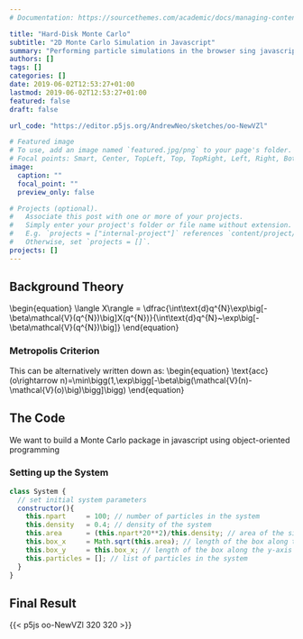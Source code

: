 ```yaml
---
# Documentation: https://sourcethemes.com/academic/docs/managing-content/

title: "Hard-Disk Monte Carlo"
subtitle: "2D Monte Carlo Simulation in Javascript"
summary: "Performing particle simulations in the browser sing javascript."
authors: []
tags: []
categories: []
date: 2019-06-02T12:53:27+01:00
lastmod: 2019-06-02T12:53:27+01:00
featured: false
draft: false

url_code: "https://editor.p5js.org/AndrewNeo/sketches/oo-NewVZl"

# Featured image
# To use, add an image named `featured.jpg/png` to your page's folder.
# Focal points: Smart, Center, TopLeft, Top, TopRight, Left, Right, BottomLeft, Bottom, BottomRight.
image:
  caption: ""
  focal_point: ""
  preview_only: false

# Projects (optional).
#   Associate this post with one or more of your projects.
#   Simply enter your project's folder or file name without extension.
#   E.g. `projects = ["internal-project"]` references `content/project/deep-learning/index.md`.
#   Otherwise, set `projects = []`.
projects: []
---
```

## Background Theory
\begin{equation} 
    \langle X\rangle = \dfrac{\int\text{d}q^{N}\exp\big[-\beta\mathcal{V}(q^{N})\big]X(q^{N})}{\int\text{d}q^{N}~\exp\big[-\beta\mathcal{V}(q^{N})\big]}
\end{equation}
### Metropolis Criterion
This can be alternatively written down as:
\begin{equation}
    \text{acc}(o\rightarrow n)=\min\bigg(1,\exp\bigg[-\beta\big(\mathcal{V}(n)-\mathcal{V}(o)\big)\bigg]\bigg)
\end{equation}
## The Code
We want to build a Monte Carlo package in javascript using object-oriented programming
### Setting up the System
```javascript
class System {
  // set initial system parameters
  constructor(){
    this.npart     = 100; // number of particles in the system
    this.density   = 0.4; // density of the system
    this.area      = (this.npart*20**2)/this.density; // area of the simulation box
    this.box_x     = Math.sqrt(this.area); // length of the box along the x-axis
    this.box_y     = this.box_x; // length of the box along the y-axis
    this.particles = []; // list of particles in the system
  }
}
```


## Final Result
{{< p5js oo-NewVZl 320 320 >}}